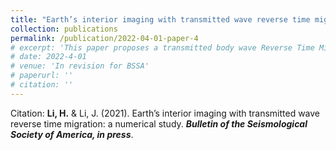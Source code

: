 ```yaml
---
title: "Earth’s interior imaging with transmitted wave reverse time migration: a numerical study"
collection: publications
permalink: /publication/2022-04-01-paper-4
# excerpt: 'This paper proposes a transmitted body wave Reverse Time Migration method.'
# date: 2022-4-01
# venue: 'In revision for BSSA'
# paperurl: ''
# citation: ''
---
```

<!-- [Download paper here]() -->

Citation: **Li, H.** & Li, J. (2021). Earth’s interior imaging with transmitted wave reverse time migration: a numerical study. ***Bulletin of the Seismological Society of America, in press***.

